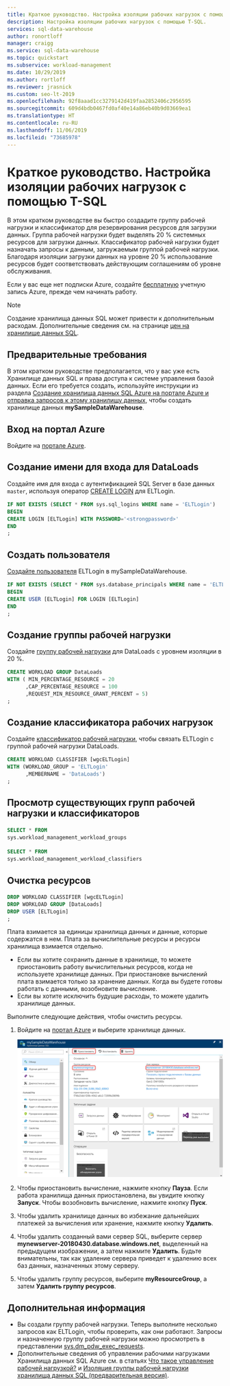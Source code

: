 ```yaml
---
title: Краткое руководство. Настройка изоляции рабочих нагрузок с помощью T-SQL
description: Настройка изоляции рабочих нагрузок с помощью T-SQL.
services: sql-data-warehouse
author: ronortloff
manager: craigg
ms.service: sql-data-warehouse
ms.topic: quickstart
ms.subservice: workload-management
ms.date: 10/29/2019
ms.author: rortloff
ms.reviewer: jrasnick
ms.custom: seo-lt-2019
ms.openlocfilehash: 92f8aaad1cc3279142d419faa2852406c2956595
ms.sourcegitcommit: 609d4bdb0467fd0af40e14a86eb40b9d03669ea1
ms.translationtype: HT
ms.contentlocale: ru-RU
ms.lasthandoff: 11/06/2019
ms.locfileid: "73685978"
---
```

# <a name="quickstart-configure-workload-isolation-using-t-sql"></a>Краткое руководство. Настройка изоляции рабочих нагрузок с помощью T-SQL

В этом кратком руководстве вы быстро создадите группу рабочей нагрузки и классификатор для резервирования ресурсов для загрузки данных. Группа рабочей нагрузки будет выделять 20 % системных ресурсов для загрузки данных.  Классификатор рабочей нагрузки будет назначать запросы к данным, загружаемым группой рабочей нагрузки.  Благодаря изоляции загрузки данных на уровне 20 % использование ресурсов будет соответствовать действующим соглашениям об уровне обслуживания.

Если у вас еще нет подписки Azure, создайте [бесплатную](https://azure.microsoft.com/free/) учетную запись Azure, прежде чем начинать работу.

> [!NOTE]
> Создание хранилища данных SQL может привести к дополнительным расходам.  Дополнительные сведения см. на странице [цен на хранилище данных SQL](https://azure.microsoft.com/pricing/details/sql-data-warehouse/).
>
>

## <a name="prerequisites"></a>Предварительные требования
 
В этом кратком руководстве предполагается, что у вас уже есть Хранилище данных SQL и права доступа к системе управления базой данных. Если его требуется создать, используйте инструкции из раздела [Создание хранилища данных SQL Azure на портале Azure и отправка запросов к этому хранилищу данных](create-data-warehouse-portal.md), чтобы создать хранилище данных **mySampleDataWarehouse**.

## <a name="sign-in-to-the-azure-portal"></a>Вход на портал Azure

Войдите на [портале Azure](https://portal.azure.com/).

## <a name="create-login-for-dataloads"></a>Создание имени для входа для DataLoads

Создайте имя для входа с аутентификацией SQL Server в базе данных `master`, используя оператор [CREATE LOGIN](/sql/t-sql/statements/create-login-transact-sql) для ELTLogin.

```sql
IF NOT EXISTS (SELECT * FROM sys.sql_logins WHERE name = 'ELTLogin')
BEGIN
CREATE LOGIN [ELTLogin] WITH PASSWORD='<strongpassword>'
END
;
```

## <a name="create-user"></a>Создать пользователя

[Создайте пользователя](/sql/t-sql/statements/create-user-transact-sql?view=azure-sqldw-latest) ELTLogin в mySampleDataWarehouse.

```sql
IF NOT EXISTS (SELECT * FROM sys.database_principals WHERE name = 'ELTLogin')
BEGIN
CREATE USER [ELTLogin] FOR LOGIN [ELTLogin]
END
;
```

## <a name="create-a-workload-group"></a>Создание группы рабочей нагрузки
Создайте [группу рабочей нагрузки](/sql/t-sql/statements/create-workload-group-transact-sql?view=azure-sqldw-latest) для DataLoads с уровнем изоляции в 20 %.
```sql
CREATE WORKLOAD GROUP DataLoads
WITH ( MIN_PERCENTAGE_RESOURCE = 20   
      ,CAP_PERCENTAGE_RESOURCE = 100
      ,REQUEST_MIN_RESOURCE_GRANT_PERCENT = 5) 
;
```

## <a name="create-a-workload-classifier"></a>Создание классификатора рабочих нагрузок

Создайте [классификатор рабочей нагрузки](/sql/t-sql/statements/create-workload-classifier-transact-sql?view=azure-sqldw-latest), чтобы связать ELTLogin с группой рабочей нагрузки DataLoads.

```sql
CREATE WORKLOAD CLASSIFIER [wgcELTLogin]
WITH (WORKLOAD_GROUP = 'ELTLogin'
      ,MEMBERNAME = 'DataLoads')
;
```

## <a name="view-existing-workload-groups-and-classifiers"></a>Просмотр существующих групп рабочей нагрузки и классификаторов

```sql
SELECT * FROM 
sys.workload_management_workload_groups

SELECT * FROM 
sys.workload_management_workload_classifiers
```

## <a name="clean-up-resources"></a>Очистка ресурсов

```sql
DROP WORKLOAD CLASSIFIER [wgcELTLogin]
DROP WORKLOAD GROUP [DataLoads]
DROP USER [ELTLogin]
;
```

Плата взимается за единицы хранилища данных и данные, которые содержатся в нем. Плата за вычислительные ресурсы и ресурсы хранилища взимается отдельно.

- Если вы хотите сохранить данные в хранилище, то можете приостановить работу вычислительных ресурсов, когда не используете хранилище данных. При приостановке вычислений плата взимается только за хранение данных. Когда вы будете готовы работать с данными, возобновите вычисление.
- Если вы хотите исключить будущие расходы, то можете удалить хранилище данных.

Выполните следующие действия, чтобы очистить ресурсы.

1. Войдите на [портал Azure](https://portal.azure.com) и выберите хранилище данных.

    ![Очистка ресурсов](media/load-data-from-azure-blob-storage-using-polybase/clean-up-resources.png)

2. Чтобы приостановить вычисление, нажмите кнопку **Пауза**. Если работа хранилища данных приостановлена, вы увидите кнопку **Запуск**.  Чтобы возобновить вычисление, нажмите кнопку **Пуск**.

3. Чтобы удалить хранилище данных во избежание дальнейших платежей за вычисления или хранение, нажмите кнопку **Удалить**.

4. Чтобы удалить созданный вами сервер SQL, выберите сервер **mynewserver-20180430.database.windows.net**, выделенный на предыдущем изображении, а затем нажмите **Удалить**.  Будьте внимательны, так как удаление сервера приведет к удалению всех баз данных, назначенных этому серверу.

5. Чтобы удалить группу ресурсов, выберите **myResourceGroup**, а затем **Удалить группу ресурсов**.

## <a name="next-steps"></a>Дополнительная информация

- Вы создали группу рабочей нагрузки. Теперь выполните несколько запросов как ELTLogin, чтобы проверить, как они работают. Запросы и назначенную группу рабочей нагрузки можно просмотреть в представлении [sys.dm_pdw_exec_requests](/sql/relational-databases/system-dynamic-management-views/sys-dm-pdw-exec-requests-transact-sql).
- Дополнительные сведения об управлении рабочими нагрузками Хранилища данных SQL Azure см. в статьях [Что такое управление рабочей нагрузкой?](sql-data-warehouse-workload-management.md) и [Изоляция группы рабочей нагрузки хранилища данных SQL (предварительная версия)](sql-data-warehouse-workload-isolation.md).
